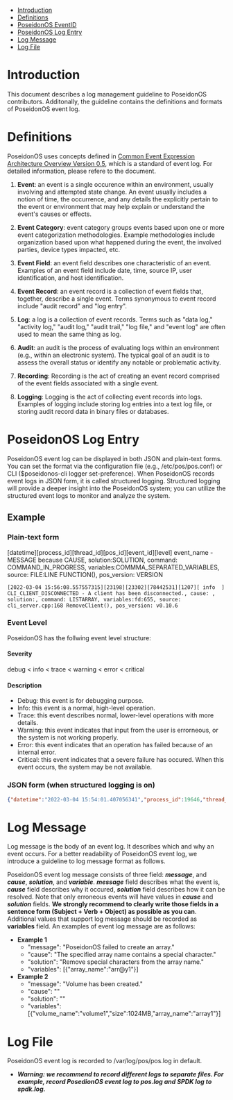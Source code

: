 - [Introduction](#introduction)
- [Definitions](#definitions)
- [PoseidonOS EventID](#poseidonos-eventid)
- [PoseidonOS Log Entry](#poseidonos-log-entry)
- [Log Message](#log-message)
- [Log File](#log-file)

# Introduction
This document describes a log management guideline to PoseidonOS contributors. Additonally, the guideline contains the definitions and formats of PoseidonOS event log. 

# Definitions
PoseidonOS uses concepts defined in [Common Event Expression Architecture Overview Version 0.5](http://cee.mitre.org/docs/CEE_Architecture_Overview-v0.5.pdf), which is a standard of event log. For detailed information, please refere to the document. 

1. **Event**: an event is a single occurence within an environment, usually involving and attempted state change. An event usually includes a notion of time, the occurrence, and any details the explicitly pertain to the event or environment that may help explain or understand the event's causes or effects.

2. **Event Category**: event category groups events based upon one or more event categorization methodologies. Example methodologies include organization based upon what happened during the event, the involved parties, device types impacted, etc. 

3. **Event Field**: an event field describes one characteristic of an event. Examples of an event field include date, time, source IP, user identification, and host identification.

4. **Event Record**: an event record is a collection of event fields that, together, describe a single event. Terms synonymous to event record include "audit record" and "log entry".

5. **Log**: a log is a collection of event records. Terms such as "data log," "activity log," "audit log," "audit trail," "log file," and "event log" are often used to mean the same thing as log.

6. **Audit**: an audit is the process of evaluating logs within an environment (e.g., within an electronic system). The typical goal of an audit is to assess the overall status or identify any notable or problematic activity.

7. **Recording**: Recording is the act of creating an event record comprised of the event fields associated with a single event.

8. **Logging**: Logging is the act of collecting event records into logs. Examples of logging include storing log entries into a text log file, or storing audit record data in binary files or databases.

# PoseidonOS Log Entry
PoseidonOS event log can be displayed in both JSON and plain-text forms. You can set the format via the configuration file (e.g., /etc/pos/pos.conf) or CLI ($poseidonos-cli logger set-preference).
When PoseidonOS records event logs in JSON form, it is called structured logging. Structured logging will provide a deeper insight into the PoseidonOS system; you can utilize the structured event logs to monitor and analyze the system.

## Example

### Plain-text form

[datetime][process_id][thread_id][pos_id][event_id][level] event_name - MESSAGE because CAUSE, solution:SOLUTION, command: COMMAND_IN_PROGRESS, variables:COMMMA_SEPARATED_VARIABLES, source: FILE:LINE FUNCTION(), pos_version: VERSION

```
[2022-03-04 15:56:08.557557315][23198][23302][78442531][1207][ info  ]     CLI_CLIENT_DISCONNECTED - A client has been disconnected., cause: , solution:, command: LISTARRAY, variables:fd:655, source: cli_server.cpp:168 RemoveClient(), pos_version: v0.10.6
```

### Event Level
PoseidonOS has the follwing event level structure:

#### Severity ####
debug < info < trace < warning < error < critical

#### Description
- Debug: this event is for debugging purpose.
- Info: this event is a normal, high-level operation.
- Trace: this event describes normal, lower-level operations with more details.
- Warning: this event indicates that input from the user is errorneous, or the system is not working properly.
- Error: this event indicates that an operation has failed because of an internal error.
- Critical: this event indicates that a severe failure has occured. When this event occurs, the system may be not available.

### JSON form (when structured logging is on)
```json
{"datetime":"2022-03-04 15:54:01.407056341","process_id":19646,"thread_id":19985,"pos_id":80861475,"event_id":1207,"level":"info","description":{"event_name:":"CLI_CLIENT_DISCONNECTED","message":"A client has been disconnected.","cause":"","solution":"","command":"LISTARRAY","variables":"fd:655"},"source":"cli_server.cpp","line":"168","function":"RemoveClient","pos_version":"v0.10.6"},
```

# Log Message
Log message is the body of an event log. It describes which and why an event occurs. For a better readability of PoseidonOS event log, we introduce a guideline to log message format as follows.

PoseidonOS event log message consists of three field: ***message***, and ***cause***, ***solution***, and ***variable***. ***message*** field describes what the event is, ***cause*** field describes why it occured, ***solution*** field describes how it can be resolved. Note that only erroneous events will have values in ***cause*** and ***solution*** fields. **We strongly recommend to clearly write those fields in a sentence form (Subject + Verb + Object) as possible as you can**. Additional values that support log message should be recorded as **variables** field. An examples of event log message are as follows: 
- **Example 1**
  - "message": "PoseidonOS failed to create an array." 
  - "cause": "The specified array name contains a special character."
  - "solution": "Remove special characters from the array name."
  - "variables": [{"array_name":"arr@y1"}]
- **Example 2**
  - "message": "Volume has been created."
  - "cause": ""
  - "solution": ""
  - "variables": [{"volume_name":"volume1","size":1024MB,"array_name":"array1"}]

# Log File
PoseidonOS event log is recorded to /var/log/pos/pos.log in default.

- ***Warning: we recommend to record different logs to separate files. For example, record PosedionOS event log to pos.log and SPDK log to spdk.log.*** 